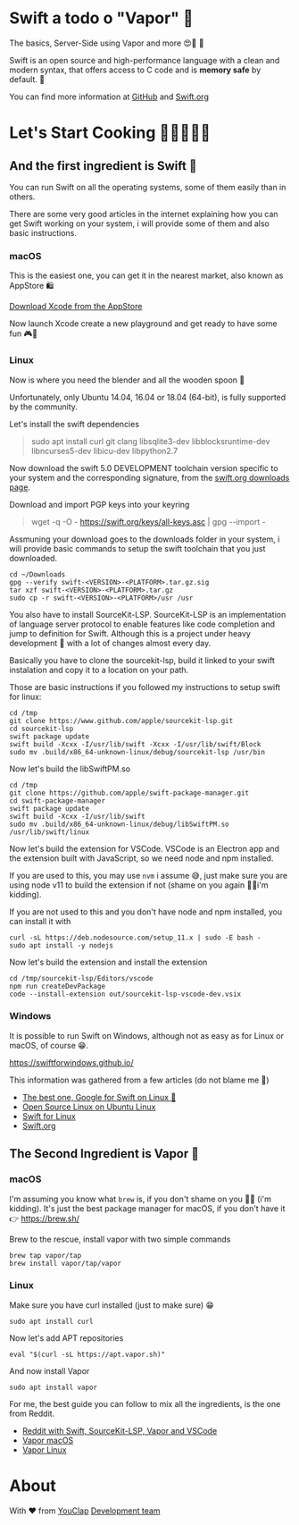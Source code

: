 
# Swift a todo o "Vapor" 🚂

The basics, Server-Side using Vapor and more 😍🎉 🚀

Swift is an open source and high-performance language with a clean and modern syntax, that offers access to C code and is **memory safe** by default. 🚨

You can find more information at [GitHub](https://github.com/apple/swift) and [Swift.org](https://swift.org/)

# Let's Start Cooking  🍰👨‍🍳👩‍🍳

## And the first ingredient is **Swift** 🥚

You can run Swift on all the operating systems, some of them easily than in others.

There are some very good articles in the internet explaining how you can get Swift working on your system, i will provide some of them and also basic instructions.

### macOS

This is the easiest one, you can get it in the nearest market, also known as AppStore 🛍

[Download Xcode from the AppStore](https://itunes.apple.com/us/app/xcode/id497799835?mt=12)

Now launch Xcode create a new playground and get ready to have some fun 🎮🎳

### Linux

Now is where you need the blender and all the wooden spoon 🤣

Unfortunately, only Ubuntu 14.04, 16.04 or 18.04 (64-bit), is fully supported by the community.

Let's install the swift dependencies

> sudo apt install curl git clang libsqlite3-dev libblocksruntime-dev libncurses5-dev libicu-dev libpython2.7

Now download the swift 5.0 DEVELOPMENT toolchain version specific to your system and the corresponding signature, from the [swift.org downloads page](https://swift.org/download/#snapshots).

Download and import PGP keys into your keyring

> wget -q -O - https://swift.org/keys/all-keys.asc | gpg --import -

Assmuning your download goes to the downloads folder in your system, i will provide basic commands to setup the swift toolchain that you just downloaded.

```
cd ~/Downloads
gpg --verify swift-<VERSION>-<PLATFORM>.tar.gz.sig
tar xzf swift-<VERSION>-<PLATFORM>.tar.gz
sudo cp -r swift-<VERSION>-<PLATFORM>/usr /usr
```

You also have to install SourceKit-LSP. SourceKit-LSP is an implementation of language server protocol to enable features like code completion and jump to definition for Swift. Although this is a project under heavy development 🚧 with a lot of changes almost every day.

Basically you have to clone the sourcekit-lsp, build it linked to your swift instalation and copy it to a location on your path.

Those are basic instructions if you followed my instructions to setup swift for linux:

```
cd /tmp
git clone https://www.github.com/apple/sourcekit-lsp.git
cd sourcekit-lsp
swift package update
swift build -Xcxx -I/usr/lib/swift -Xcxx -I/usr/lib/swift/Block
sudo mv .build/x86_64-unknown-linux/debug/sourcekit-lsp /usr/bin
```

Now let's build the libSwiftPM.so

```
cd /tmp
git clone https://github.com/apple/swift-package-manager.git
cd swift-package-manager
swift package update
swift build -Xcxx -I/usr/lib/swift
sudo mv .build/x86_64-unknown-linux/debug/libSwiftPM.so /usr/lib/swift/linux
```

Now let's build the extension for VSCode. VSCode is an Electron app and the extension built with JavaScript, so we need node and npm installed.

If you are used to this, you may use `nvm` i assume 😅, just make sure you are using node v11 to build the extension if not (shame on you again 🤣🙃i'm kidding).

If you are not used to this and you don't have node and npm installed, you can install it with

```
curl -sL https://deb.nodesource.com/setup_11.x | sudo -E bash -
sudo apt install -y nodejs
```

Now let's build the extension and install the extension

```
cd /tmp/sourcekit-lsp/Editors/vscode
npm run createDevPackage
code --install-extension out/sourcekit-lsp-vscode-dev.vsix
```

### Windows

It is possible to run Swift on Windows, although not as easy as for Linux or macOS, of course 😁.

https://swiftforwindows.github.io/

This information was gathered from a few articles (do not blame me 🤣)

- [The best one, Google for Swift on Linux 🤣](https://www.google.com/search?q=swift+on+linux&oq=swift+on+linux)
- [Open Source Linux on Ubuntu Linux](https://medium.com/@agavatar/open-source-swift-on-ubuntu-linux-cd00e697dff0)
- [Swift for Linux](https://swift-linux.refi64.com/en/latest/)
- [Swift.org](https://swift.org/getting-started/#installing-swift)

## The Second Ingredient is **Vapor** 🍞

### macOS

I'm assuming you know what `brew` is, if you don't shame on you 🤣🙃 (i'm kidding). 
It's just the best package manager for macOS, if you don't have it 👉 https://brew.sh/

Brew to the rescue, install vapor with two simple commands

```
brew tap vapor/tap
brew install vapor/tap/vapor
```

### Linux

Make sure you have curl installed (just to make sure) 😁

`sudo apt install curl`

Now let's add APT repositories

`eval "$(curl -sL https://apt.vapor.sh)"`

And now install Vapor

`sudo apt install vapor`

For me, the best guide you can follow to mix all the ingredients, is the one from Reddit.

- [Reddit with Swift, SourceKit-LSP, Vapor and VSCode](https://www.reddit.com/r/swift/comments/a1wv4h/linux_development_vscode_swift_autocompletion/)
- [Vapor macOS](https://docs.vapor.codes/3.0/install/macos/)
- [Vapor Linux](https://docs.vapor.codes/3.0/install/ubuntu/)


# About

With ❤️ from [YouClap](https://youclap.tech) [Development team](mailto://development@youclap.tech)